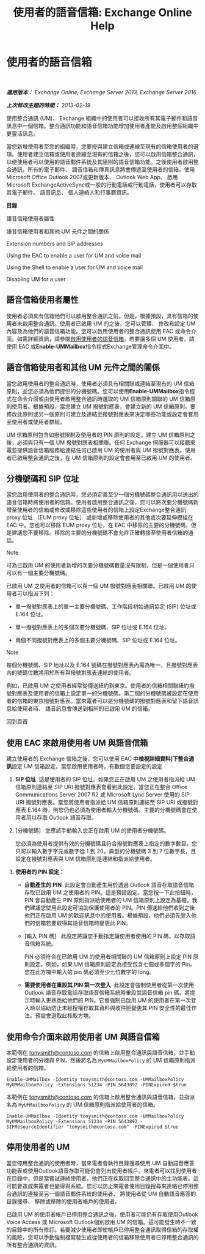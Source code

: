 ﻿---
title: '使用者的語音信箱: Exchange Online Help'
TOCTitle: 使用者的語音信箱
ms:assetid: 48e1f43b-fb7e-4a52-a2cb-0fb5da6ca65f
ms:mtpsurl: https://technet.microsoft.com/zh-tw/library/Aa997885(v=EXCHG.150)
ms:contentKeyID: 50473057
ms.date: 05/23/2018
mtps_version: v=EXCHG.150
ms.translationtype: MT
---

# 使用者的語音信箱

 

_**適用版本：** Exchange Online, Exchange Server 2013, Exchange Server 2016_

_**上次修改主題的時間：** 2013-02-19_

使用整合通訊 (UM)、 Exchange 組織中的使用者可以接收所有其電子郵件和語音訊息中一個信箱。整合通訊功能和語音信箱功能增加使用者產能及啟用整個組織中更靈活訊息。

當您新增使用者至您的組織時，您要授與建立信箱或連線至現有的信箱使用者的選項。使用者建立信箱或使用者連線至現有的信箱之後，您可以啟用信箱整合通訊，以便使用者可以使用的語音郵件系統及其隨附的語音信箱功能。之後使用者啟用整合通訊，所有的電子郵件、 語音信箱和傳真訊息將會傳遞至使用者的信箱。使用 Microsoft Office Outlook 2007或更新版本、 Outlook Web App、 啟用 Microsoft ExchangeActiveSync或一般的行動電話或行動電話，使用者可以存取其電子郵件、 語音訊息、 個人連絡人和行事曆資訊。

**目錄**

語音信箱使用者屬性

語音信箱使用者和其他 UM 元件之間的關係

Extension numbers and SIP addresses

Using the EAC to enable a user for UM and voice mail

Using the Shell to enable a user for UM and voice mail

Disabling UM for a user

## 語音信箱使用者屬性

使用者必須具有信箱他們可以啟用整合通訊之前。但是，根據預設，具有信箱的使用者未啟用整合通訊。使用者已啟用 UM 的之後，您可以管理、 修改和設定 UM 內容及為他們的語音信箱功能。您可以啟用使用者的整合通訊使用 EAC 或命令介面。如需詳細資訊，請參閱[啟用使用者的語音信箱](enable-a-user-for-voice-mail-exchange-2013-help.md)。若要讓多個 UM 使用者，請使用 EAC 或**Enable-UMMailbox**指令程式Exchange管理命令介面中。

## 語音信箱使用者和其他 UM 元件之間的關係

當您啟用使用者的整合通訊時，使用者必須具有相關聯或連結至現有的 UM 信箱原則，並您必須為他們提供的分機號碼。您可以使用**Enable-UMMailbox**指令程式在命令介面或由使用者啟用整合通訊時選取的 UM 信箱原則關聯的 UM 信箱原則使用者。根據預設，當您建立 UM 撥號對應表，會建立新的 UM 信箱原則。要修改此原則或另一個原則可建立及連結至撥號對應表來決定哪些功能或設定會套用至使用者或使用者群組。

UM 信箱原則包含如撥號限制及使用者的 PIN 原則的設定。建立 UM 信箱原則之後，必須與只有一個 UM 撥號對應表相關聯。任何 Exchange 伺服器可以接聽來電並提供語音信箱服務給連結任何已啟用 UM 的使用者與 UM 撥號對應表。使用者已啟用整合通訊之後，在 UM 信箱原則的設定會套用至已啟用 UM 的使用者。

## 分機號碼和 SIP 位址

當您啟用使用者的整合通訊時，您必須定義至少一個分機號碼整合通訊用以送出的語音信箱時將使用者的信箱。使用者啟用整合通訊之後，您可以將次要分機號碼新增至使用者的信箱或修改或移除這些使用者的信箱上設定Exchange整合通訊 proxy 位址 （EUM proxy 位址） 或新增或移除使用者的其他或次要延伸模組在 EAC 中。您也可以移除 EUM proxy 位址，在 EAC 中移除的主要的分機號碼，但是建議您不要移除。移除的主要的分機號碼不會允許正確轉接至使用者信箱的通話。


> [!NOTE]  
> 可為已啟用 UM 的使用者新增的次要分機號碼數量沒有限制，但是一個使用者只可以有一個主要分機號碼。




已啟用 UM 之使用者的信箱可以與一個 UM 撥號對應表相關聯。已啟用 UM 的使用者可以指派下列：

  - 單一撥號對應表上的單一主要分機號碼、工作階段初始通訊協定 (SIP) 位址或 E.164 位址。

  - 單一撥號對應表上的多個次要分機號碼、SIP 位址或 E.164 位址。

  - 兩個不同撥號對應表上的多個主要分機號碼、SIP 位址或 E.164 位址。


> [!NOTE]  
> 每個分機號碼、SIP 地址以及 E.164 號碼在撥號對應表內需為唯一，且撥號對應表內的號碼位數將用於所有與撥號對應表連結的使用者。




例如，已啟用 UM 之使用者經常從傳送紐約到東京。使用者的信箱相關聯紐約撥號對應表及使用者的信箱上設定單一的分機號碼。第二個的分機號碼被設定在使用者的信箱的東京撥號對應表。當來電者可以是分機號碼的撥號對應表和留下語音訊息給使用者時、 語音訊息會傳送到相同的已啟用 UM 的信箱。

回到頁首

## 使用 EAC 來啟用使用者 UM 與語音信箱

建立使用者的 Exchange 信箱之後，您可以使用 EAC 中**檢視詳細資料\]**下**整合通訊**設定 UM 信箱設定。當您啟用使用者時，有數個您要設定的設定：

1.  **SIP 位址**  這是使用者的 SIP 位址。如果您正在啟用 UM 之使用者指派給 UM 信箱原則連結至 SIP URI 撥號對應表會看到此設定。當您正在整合 Office Communications Server 2007 R2 或 Microsoft Lync Server 使用的 SIP URI 撥號對應表。當您將使用者指派給 UM 信箱原則連結至 SIP URI 或撥號對應表 E.164 時，則您仍也必須為使用者輸入分機號碼。主要的分機號碼會在使用者用以存取 Outlook 語音存取。

2.  \[分機號碼\]   您應該手動輸入您正在啟用 UM 的使用者分機號碼。
    
    您必須為使用者提供有效的分機號碼且符合撥號對應表上指定的數字數目。您只可以輸入數字字元或數字從 1 到 20。典型的分機號碼 3 到 7 位數字長，且設定在撥號對應表與 UM 信箱原則是連結和指派給使用者。

3.  **使用者的 PIN 設定：** 
    
      - **自動產生的 PIN**  此設定會自動產生用於透過 Outlook 語音存取語音信箱存取已啟用 UM 之使用者的 PIN。這是預設設定。當您按一下此按鈕時，PIN 會自動產生 PIN 原則指派給使用者的 UM 信箱原則上設定為基礎。我們建議您使用此設定可協助保護使用者的 PIN。PIN 傳送給他們收到之後他們正在啟用 UM 的歡迎訊息中的使用者。根據預設，他們必須先登入他們的信箱若要取得其語音信箱時變更此 PIN。
    
      - \[輸入 PIN 碼\]   此設定將讓您手動指定讓使用者使用的 PIN 碼，以存取語音信箱系統。
        
        PIN 必須符合在已啟用 UM 的使用者相關聯的 UM 信箱原則上設定 PIN 原則設定。例如，如果 UM 信箱原則設定為接受包含七個或多個字的 Pin，您在此方塊中輸入的 pin 碼必須至少七位數字的 long。
    
      - **需要使用者在重設其 PIN 第一次登入**  此設定會強制使用者從第一次使用 Outlook 語音存取電話存取語音信箱系統時重設其語音信箱 pin 碼。將提示時輸入更熟悉給他們的 PIN。它會強制已啟用 UM 的使用者在第一次登入時以協助防止未經授權存取其資料與收件匣變更其 PIN 安全性的最佳作法。預設會選取此核取方塊。

## 使用命令介面來啟用使用者 UM 與語音信箱

本範例在 tonysmith@contoso.com 的信箱上啟用整合通訊與語音信箱，並手動設定使用者的分機與 PIN，然後將名為 `MyUMMailboxPolicy` 的 UM 信箱原則指派給使用者的信箱。

    Enable-UMMailbox -Identity tonysmith@contoso.com -UMMailboxPolicy MyUMMailboxPolicy -Extensions 51234 -PIN 5643892 -PINExpired $true

本範例在 tonysmith@contoso.com 的信箱上啟用整合通訊與語音信箱，並指派名為 `MyUMMailboxPolicy` 的 UM 信箱原則指派給使用者的信箱。

    Enable-UMMailbox -Identity tonysmith@contoso.com -UMMailboxPolicy MyUMMailboxPolicy -Extensions 51234 -PIN 5643892 -SIPResourceIdentifier "tonysmith@contoso.com" -PINExpired $true

## 停用使用者的 UM

當您停用整合通訊的使用者時，當來電者會執行目錄搜尋使用 UM 自動語音應答功能表或使用Outlook語音存取可能仍會列出使用者帳戶。來電者可以找到使用者在目錄中，但是當嘗試連絡使用者，他們正在採取回至整合通訊中的主功能表。這可能會造成來電者也變得與系統。您可以防止來電者使用目錄搜尋來連絡已停用整合通訊的連接至另一個語音郵件系統的使用者、 將使用者從 UM 自動語音應答的目錄搜尋、 移除或移除的使用者帳戶的使用者。

已啟用 UM 的使用者帳戶已停用整合通訊之後，使用者可能仍有存取使用Outlook Voice Access 或 Microsoft Outlook個別啟用 UM 的信箱。這可能發生時不一致的目錄中的所有修訂。若要減少使用者即使帳戶已停用整合通訊取得信箱的存取權的風險，您可以手動強制複寫發生或從使用者的信箱移除使用者已停用整合通訊的所有整合通訊的資訊。


